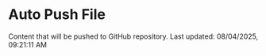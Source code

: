# Auto Push File

Content that will be pushed to GitHub repository.
Last updated: 08/04/2025, 09:21:11 AM